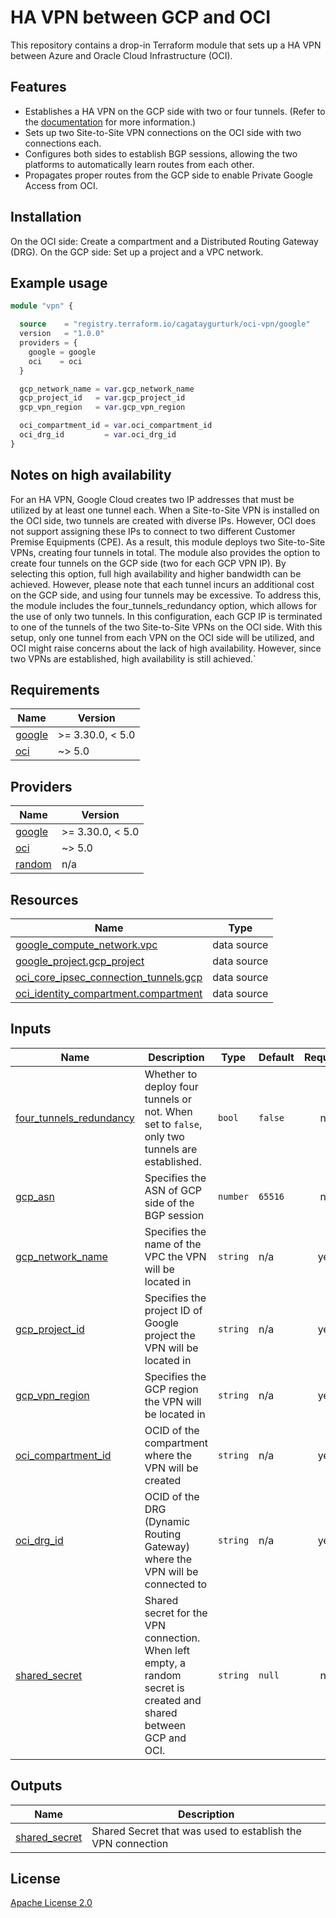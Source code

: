 <!-- BEGIN_TF_DOCS -->
# HA VPN between GCP and OCI

This repository contains a drop-in Terraform module that sets up a HA VPN between Azure and Oracle Cloud Infrastructure (OCI).

## Features

- Establishes a HA VPN on the GCP side with two or four tunnels. (Refer to the [documentation](https://cloud.google.com/network-connectivity/docs/vpn/how-to/creating-ha-vpn) for more information.)
- Sets up two Site-to-Site VPN connections on the OCI side with two connections each.
- Configures both sides to establish BGP sessions, allowing the two platforms to automatically learn routes from each other.
- Propagates proper routes from the GCP side to enable Private Google Access from OCI.

## Installation

On the OCI side: Create a compartment and a Distributed Routing Gateway (DRG).
On the GCP side: Set up a project and a VPC network.

## Example usage

````terraform
module "vpn" {

  source    = "registry.terraform.io/cagataygurturk/oci-vpn/google"
  version   = "1.0.0"
  providers = {
    google = google
    oci    = oci
  }

  gcp_network_name = var.gcp_network_name
  gcp_project_id   = var.gcp_project_id
  gcp_vpn_region   = var.gcp_vpn_region

  oci_compartment_id = var.oci_compartment_id
  oci_drg_id         = var.oci_drg_id
}
````

## Notes on high availability

For an HA VPN, Google Cloud creates two IP addresses that must be utilized by at least one tunnel each. When a Site-to-Site VPN is installed on the OCI side, two tunnels are created with diverse IPs. However, OCI does not support assigning these IPs to connect to two different Customer Premise Equipments (CPE). As a result, this module deploys two Site-to-Site VPNs, creating four tunnels in total. The module also provides the option to create four tunnels on the GCP side (two for each GCP VPN IP). By selecting this option, full high availability and higher bandwidth can be achieved. However, please note that each tunnel incurs an additional cost on the GCP side, and using four tunnels may be excessive. To address this, the module includes the four_tunnels_redundancy option, which allows for the use of only two tunnels. In this configuration, each GCP IP is terminated to one of the tunnels of the two Site-to-Site VPNs on the OCI side. With this setup, only one tunnel from each VPN on the OCI side will be utilized, and OCI might raise concerns about the lack of high availability. However, since two VPNs are established, high availability is still achieved.`

## Requirements

| Name | Version |
|------|---------|
| <a name="requirement_google"></a> [google](#requirement\_google) | >= 3.30.0, < 5.0 |
| <a name="requirement_oci"></a> [oci](#requirement\_oci) | ~> 5.0 |

## Providers

| Name | Version |
|------|---------|
| <a name="provider_google"></a> [google](#provider\_google) | >= 3.30.0, < 5.0 |
| <a name="provider_oci"></a> [oci](#provider\_oci) | ~> 5.0 |
| <a name="provider_random"></a> [random](#provider\_random) | n/a |

## Resources

| Name | Type |
|------|------|
| [google_compute_network.vpc](https://registry.terraform.io/providers/hashicorp/google/latest/docs/data-sources/compute_network) | data source |
| [google_project.gcp_project](https://registry.terraform.io/providers/hashicorp/google/latest/docs/data-sources/project) | data source |
| [oci_core_ipsec_connection_tunnels.gcp](https://registry.terraform.io/providers/hashicorp/oci/latest/docs/data-sources/core_ipsec_connection_tunnels) | data source |
| [oci_identity_compartment.compartment](https://registry.terraform.io/providers/hashicorp/oci/latest/docs/data-sources/identity_compartment) | data source |

## Inputs

| Name | Description | Type | Default | Required |
|------|-------------|------|---------|:--------:|
| <a name="input_four_tunnels_redundancy"></a> [four\_tunnels\_redundancy](#input\_four\_tunnels\_redundancy) | Whether to deploy four tunnels or not. When set to `false`, only two tunnels are established. | `bool` | `false` | no |
| <a name="input_gcp_asn"></a> [gcp\_asn](#input\_gcp\_asn) | Specifies the ASN of GCP side of the BGP session | `number` | `65516` | no |
| <a name="input_gcp_network_name"></a> [gcp\_network\_name](#input\_gcp\_network\_name) | Specifies the name of the VPC the VPN will be located in | `string` | n/a | yes |
| <a name="input_gcp_project_id"></a> [gcp\_project\_id](#input\_gcp\_project\_id) | Specifies the project ID of Google project the VPN will be located in | `string` | n/a | yes |
| <a name="input_gcp_vpn_region"></a> [gcp\_vpn\_region](#input\_gcp\_vpn\_region) | Specifies the GCP region the VPN will be located in | `string` | n/a | yes |
| <a name="input_oci_compartment_id"></a> [oci\_compartment\_id](#input\_oci\_compartment\_id) | OCID of the compartment where the VPN will be created | `string` | n/a | yes |
| <a name="input_oci_drg_id"></a> [oci\_drg\_id](#input\_oci\_drg\_id) | OCID of the DRG (Dynamic Routing Gateway) where the VPN will be connected to | `string` | n/a | yes |
| <a name="input_shared_secret"></a> [shared\_secret](#input\_shared\_secret) | Shared secret for the VPN connection. When left empty, a random secret is created and shared between GCP and OCI. | `string` | `null` | no |

## Outputs

| Name | Description |
|------|-------------|
| <a name="output_shared_secret"></a> [shared\_secret](#output\_shared\_secret) | Shared Secret that was used to establish the VPN connection |

## License

[Apache License 2.0](LICENSE)
<!-- END_TF_DOCS -->